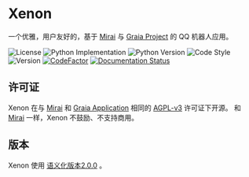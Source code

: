 # Xenon
一个优雅，用户友好的，基于 [Mirai](https://github.com/mamoe/mirai) 与
[Graia Project](https://github.com/GraiaProject/) 的 QQ 机器人应用。

![License](https://img.shields.io/badge/license-AGPL--v3-green)
![Python Implementation](https://img.shields.io/badge/implementation-cpython-informational)
![Python Version](https://img.shields.io/badge/python-3.9-informational)
![Code Style](https://img.shields.io/badge/code%20style-black-black)
![Version](https://img.shields.io/badge/version-0.3.1--exp-brightgreen)
[![CodeFactor](https://www.codefactor.io/repository/github/mczoo/xenon/badge)](https://www.codefactor.io/repository/github/mczoo/xenon)
[![Documentation Status](https://readthedocs.org/projects/xenon-bot/badge/?version=latest)](https://xenon-bot.readthedocs.io/en/latest/?badge=latest)

## 许可证
Xenon 在与 [Mirai](https://github.com/mamoe/mirai) 和
[Graia Application](https://github.com/GraiaProject/Application) 相同的
[AGPL-v3](https://www.gnu.org/licenses/agpl-3.0.html) 许可证下开源。
和 [Mirai](https://github.com/mamoe/mirai) 一样，Xenon 不鼓励、不支持商用。

## 版本
Xenon 使用 [语义化版本2.0.0](https://semver.org/lang/zh-CN/spec/v2.0.0.html/) 。